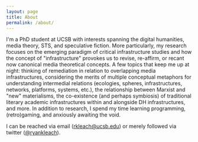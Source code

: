 ```yaml
---
layout: page
title: About
permalink: /about/
---
```


I'm a PhD student at UCSB with interests spanning the digital humanities, media theory, STS, and speculative fiction. More particularly, my research focuses on the emerging paradigm of critical infrastructure studies and how the concept of "infrastructure" provokes us to revise, re-affirm, or recant now canonical media theoretical concepts. A few topics that keep me up at night: thinking of remediation in relation to overlapping media infrastructures, considering the merits of multiple conceptual metaphors for understanding intermedial relations (ecologies, spheres, infrastructures, networks, platforms, systems, etc.), the relationship between Marxist and "new" materialisms, the co-existence (and perhaps symbiosis) of traditional literary academic infrastructures within and alongside DH infrastructures, and more. In addition to research, I spend my time learning programming, (retro)gaming, and anxiously awaiting the void.

I can be reached via email (<rkleach@ucsb.edu>) or merely followed via twitter ([@ryankleach](https://twitter.com/ryankleach)).  
